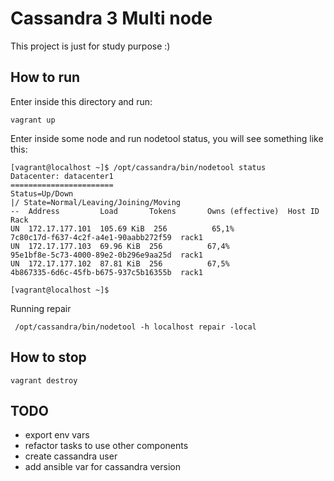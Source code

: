 # Cassandra 3 Multi node

This project is just for study purpose :)

## How to run

Enter inside this directory and run:
```
vagrant up
```

Enter inside some node and run nodetool status, you will see something like this:

```
[vagrant@localhost ~]$ /opt/cassandra/bin/nodetool status
Datacenter: datacenter1
=======================
Status=Up/Down
|/ State=Normal/Leaving/Joining/Moving
--  Address         Load       Tokens       Owns (effective)  Host ID                               Rack
UN  172.17.177.101  105.69 KiB  256          65,1%             7c80c17d-f637-4c2f-a4e1-90aabb272f59  rack1
UN  172.17.177.103  69.96 KiB  256          67,4%             95e1bf8e-5c73-4000-89e2-0b296e9aa25d  rack1
UN  172.17.177.102  87.81 KiB  256          67,5%             4b867335-6d6c-45fb-b675-937c5b16355b  rack1

[vagrant@localhost ~]$
```

Running repair

```
 /opt/cassandra/bin/nodetool -h localhost repair -local
```


## How to stop
```
vagrant destroy
```

## TODO
 - export env vars
 - refactor tasks to use other components
 - create cassandra user
 - add ansible var for cassandra version  
